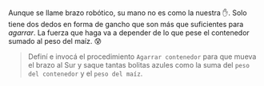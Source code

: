 <gs-attire attire-url="https://raw.githubusercontent.com/MumukiProject/mumuki-guia-gobstones-brazos-roboticos/master/assets/attires/config_1581000611416.json"></gs-attire>

<gs-toolbox toolbox-url="https://raw.githubusercontent.com/MumukiProject/mumuki-guia-gobstones-brazos-roboticos/master/assets/toolbox_1581090983723.xml"></gs-toolbox>

Aunque se llame brazo robótico, su mano no es como la nuestra :hand:. Solo tiene dos dedos en forma de gancho que son más que suficientes para _agarrar_. La fuerza que haga va a depender de lo que pese el contenedor sumado al peso del maíz. :cold_sweat:

> Definí e invocá el procedimiento `Agarrar contenedor` para que mueva el brazo al Sur y saque tantas bolitas azules como la suma del `peso del contenedor` y el `peso del maíz`.